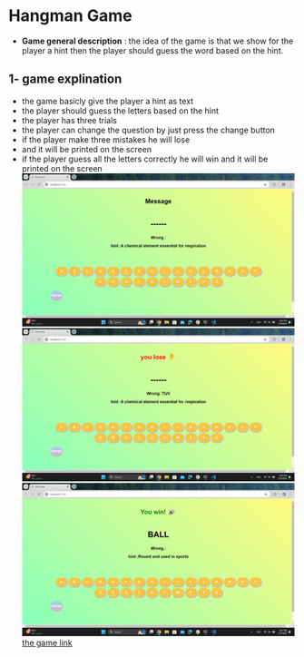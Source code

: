 # Hangman Game

- **Game general description** : the idea of the game is that we show for the player a hint then the player should guess the word based on the hint.

## 1- game explination

- the game basicly give the player a hint as text
- the player should guess the letters based on the hint
- the player has three trials
- the player can change the question by just press the change button
- if the player make three mistakes he will lose
- and it will be printed on the screen
- if the player guess all the letters correctly he will win and it will be printed on the screen
  ![the main page](<./Screenshot%20(159).png>)
  ![the lose page](<./Screenshot%20(160).png>)
  ![the win page](<./Screenshot%20(161).png>)
  [the game link](https://muntrah.github.io/the_project1/)
